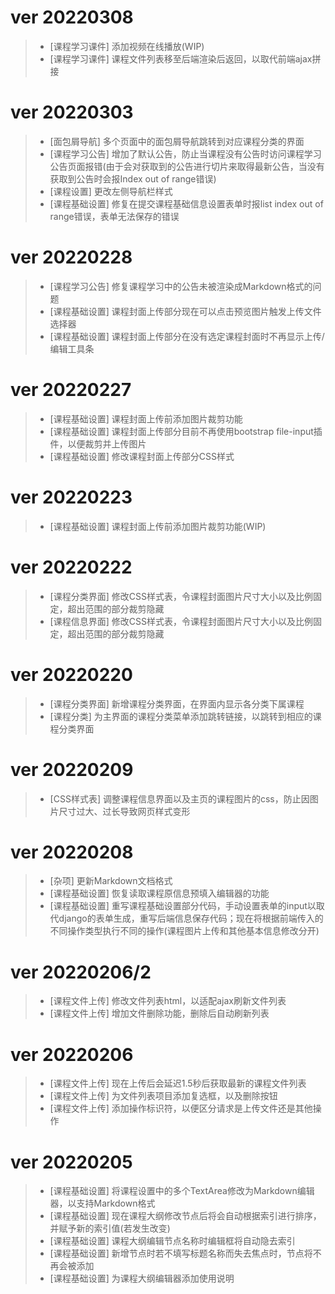 # ver 20220308
> - [课程学习课件] 添加视频在线播放(WIP)
> - [课程学习课件] 课程文件列表移至后端渲染后返回，以取代前端ajax拼接

# ver 20220303
> - [面包屑导航] 多个页面中的面包屑导航跳转到对应课程分类的界面
> - [课程学习公告] 增加了默认公告，防止当课程没有公告时访问课程学习公告页面报错(由于会对获取到的公告进行切片来取得最新公告，当没有获取到公告时会报Index out of range错误)
> - [课程设置] 更改左侧导航栏样式
> - [课程基础设置] 修复在提交课程基础信息设置表单时报list index out of range错误，表单无法保存的错误

# ver 20220228
> - [课程学习公告] 修复课程学习中的公告未被渲染成Markdown格式的问题
> - [课程基础设置] 课程封面上传部分现在可以点击预览图片触发上传文件选择器
> - [课程基础设置] 课程封面上传部分在没有选定课程封面时不再显示上传/编辑工具条

# ver 20220227
> - [课程基础设置] 课程封面上传前添加图片裁剪功能
> - [课程基础设置] 课程封面上传部分目前不再使用bootstrap file-input插件，以便裁剪并上传图片
> - [课程基础设置] 修改课程封面上传部分CSS样式

# ver 20220223
> - [课程基础设置] 课程封面上传前添加图片裁剪功能(WIP)

# ver 20220222
> - [课程分类界面] 修改CSS样式表，令课程封面图片尺寸大小以及比例固定，超出范围的部分裁剪隐藏
> - [课程信息界面] 修改CSS样式表，令课程封面图片尺寸大小以及比例固定，超出范围的部分裁剪隐藏

# ver 20220220
> - [课程分类界面] 新增课程分类界面，在界面内显示各分类下属课程
> - [课程分类] 为主界面的课程分类菜单添加跳转链接，以跳转到相应的课程分类界面 

# ver 20220209
> - [CSS样式表] 调整课程信息界面以及主页的课程图片的css，防止因图片尺寸过大、过长导致网页样式变形

# ver 20220208
> - [杂项] 更新Markdown文档格式
> - [课程基础设置] 恢复读取课程原信息预填入编辑器的功能
> - [课程基础设置] 重写课程基础设置部分代码，手动设置表单的input以取代django的表单生成，重写后端信息保存代码；现在将根据前端传入的不同操作类型执行不同的操作(课程图片上传和其他基本信息修改分开)

# ver 20220206/2
> - [课程文件上传] 修改文件列表html，以适配ajax刷新文件列表
> - [课程文件上传] 增加文件删除功能，删除后自动刷新列表
  
# ver 20220206
> - [课程文件上传] 现在上传后会延迟1.5秒后获取最新的课程文件列表
> - [课程文件上传] 为文件列表项目添加复选框，以及删除按钮
> - [课程文件上传] 添加操作标识符，以便区分请求是上传文件还是其他操作

# ver 20220205
> - [课程基础设置] 将课程设置中的多个TextArea修改为Markdown编辑器，以支持Markdown格式
> - [课程基础设置] 现在课程大纲修改节点后将会自动根据索引进行排序，并赋予新的索引值(若发生改变)
> - [课程基础设置] 课程大纲编辑节点名称时编辑框将自动隐去索引
> - [课程基础设置] 新增节点时若不填写标题名称而失去焦点时，节点将不再会被添加
> - [课程基础设置] 为课程大纲编辑器添加使用说明
